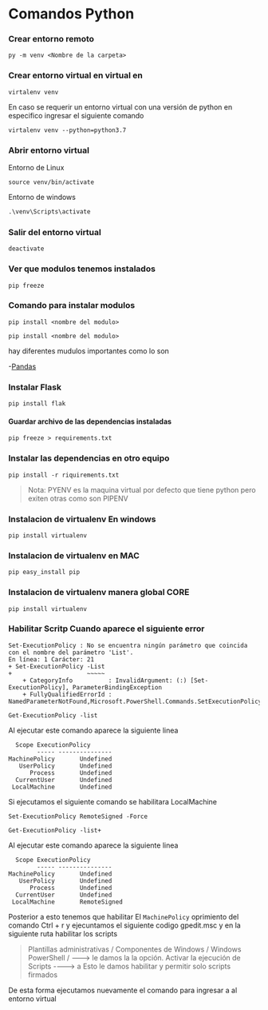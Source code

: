 # Comandos Python

### Crear entorno remoto
```
py -m venv <Nombre de la carpeta>
```
### Crear entorno virtual en virtual en
```
virtalenv venv
```
En caso se requerir un entorno virtual con una versión de python en especifico ingresar el siguiente comando
```
virtalenv venv --python=python3.7
```
### Abrir entorno virtual 
Entorno de Linux
```
source venv/bin/activate
``` 
Entorno de windows

```cmd
.\venv\Scripts\activate
```
### Salir del entorno virtual
```
deactivate
```
### Ver que modulos tenemos instalados
```
pip freeze
```
### Comando para instalar modulos
```
pip install <nombre del modulo>
```
```
pip install <nombre del modulo>
```
hay diferentes  mudulos importantes como  lo son 

-[Pandas](https://pandas.pydata.org/)

### Instalar Flask
```
pip install flak
```


#### Guardar archivo de las dependencias instaladas
```
pip freeze > requirements.txt
```
### Instalar las dependencias en otro equipo
```
pip install -r riquirements.txt
```
> Nota: PYENV es la maquina virtual por defecto que tiene python pero exiten otras como son PIPENV

### Instalacion de virtualenv En windows

```
pip install virtualenv
```
### Instalacion de virtualenv en MAC  
```
pip easy_install pip
```
### Instalacion de virtualenv manera global CORE  
```
pip install virtualenv
```
### Habilitar Scritp Cuando aparece el siguiente error

```
Set-ExecutionPolicy : No se encuentra ningún parámetro que coincida con el nombre del parámetro 'List'.
En línea: 1 Carácter: 21
+ Set-ExecutionPolicy -List
+                     ~~~~~
    + CategoryInfo          : InvalidArgument: (:) [Set-ExecutionPolicy], ParameterBindingException
    + FullyQualifiedErrorId : NamedParameterNotFound,Microsoft.PowerShell.Commands.SetExecutionPolicyCommand
```
```
Get-ExecutionPolicy -list
```
Al ejecutar este comando aparece la siguiente linea
```
  Scope ExecutionPolicy
        ----- ---------------
MachinePolicy       Undefined
   UserPolicy       Undefined
      Process       Undefined
  CurrentUser       Undefined
 LocalMachine       Undefined

```
Si ejecutamos el siguiente comando se habilitara LocalMachine
```
Set-ExecutionPolicy RemoteSigned -Force
```
```
Get-ExecutionPolicy -list+
```
Al ejecutar este comando aparece la siguiente linea
```
  Scope ExecutionPolicy
        ----- ---------------
MachinePolicy       Undefined
   UserPolicy       Undefined
      Process       Undefined
  CurrentUser       Undefined
 LocalMachine       RemoteSigned

```
Posterior a esto tenemos que habilitar El ```MachinePolicy``` oprimiento del comando Ctrl + r y ejecuntamos el siguiente codigo gpedit.msc 
y en la siguiente ruta habilitar los scripts

> Plantillas administrativas / Componentes de Windows / Windows PowerShell / ---> le damos la la opción. Activar la ejecución de Scripts  ----> a Esto le damos habilitar y permitir solo scripts firmados

De esta forma ejecutamos nuevamente el comando para ingresar a al entorno virtual



